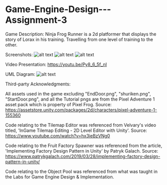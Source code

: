# Game-Engine-Design---Assignment-3
Game Description: Ninja Frog Runner is a 2d platformer that displays the story of Lorax in his training. Travelling from one level of training to the other.


Screenshots:
![alt text](https://cdn.discordapp.com/attachments/575110639299723264/906028162188722187/unknown.png)
![alt text](https://cdn.discordapp.com/attachments/575110639299723264/906028497607221278/unknown.png)
![alt text](https://cdn.discordapp.com/attachments/575110639299723264/906028542251372544/unknown.png)

Video Presentation: https://youtu.be/Py8_6_5f_nI

UML Diagram:
![alt text](https://cdn.discordapp.com/attachments/575110639299723264/906021002553737226/AssignmentThreeUML.png)

Third-party Acknowledgments:

All assets used in the game excluding "EndDoor.png", "shuriken.png", "StartDoor.png", and all the Tutorial pngs are from the Pixel Adventure 1 asset pack which is property of Pixel Frog.
Source: https://assetstore.unity.com/packages/2d/characters/pixel-adventure-1-155360

Code relating to the Tilemap Editor was referenced from Velvary's video titled, 'InGame Tilemap Editing - 2D Level Editor with Unity'.
Source: https://www.youtube.com/watch?v=hx3ieBzVNg0

Code relating to the Fruit Factory Spawner was referenced from the article, 'Implementing Factory Design Pattern in Unity' by Patryk Galach.
Source: https://www.patrykgalach.com/2019/03/28/implementing-factory-design-pattern-in-unity/

Code relating to the Object Pool was referenced from what was taught in the Labs for Game Engine Design & Implementation.
